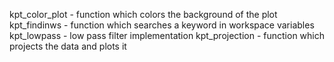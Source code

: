 kpt_color_plot - function which colors the background of the plot
kpt_findinws   - function which searches a keyword in workspace variables
kpt_lowpass    - low pass filter implementation
kpt_projection - function which projects the data and plots it
